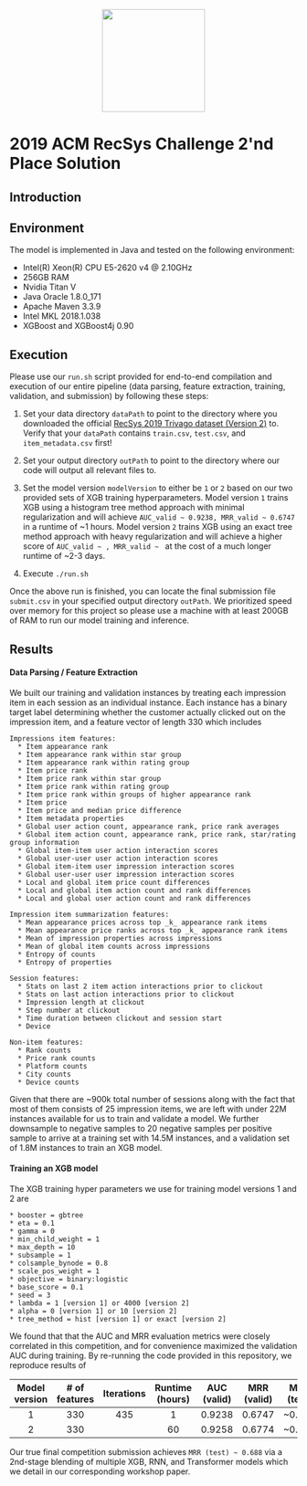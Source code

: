 <p align="center">
<a href="https://layer6.ai/"><img src="https://github.com/layer6ai-labs/DropoutNet/blob/master/logs/logobox.jpg" width="180"></a>
</p>

# 2019 ACM RecSys Challenge 2'nd Place Solution

## Introduction



## Environment

The model is implemented in Java and tested on the following environment:

* Intel(R) Xeon(R) CPU E5-2620 v4 @ 2.10GHz
* 256GB RAM
* Nvidia Titan V
* Java Oracle 1.8.0_171
* Apache Maven 3.3.9
* Intel MKL 2018.1.038
* XGBoost and XGBoost4j 0.90

## Execution

Please use our `run.sh` script provided for end-to-end compilation and execution of our entire pipeline (data parsing, feature extraction, training, validation, and submission) by following these steps:

1) Set your data directory `dataPath` to point to the directory where you downloaded the official [RecSys 2019 Trivago dataset (Version 2)](https://recsys.trivago.cloud/challenge/dataset/) to. Verify that your `dataPath` contains `train.csv`, `test.csv`, and `item_metadata.csv` first!

2) Set your output directory `outPath` to point to the directory where our code will output all relevant files to.

3) Set the model version `modelVersion` to either be `1` or `2` based on our two provided sets of XGB training hyperparameters. Model version `1` trains XGB using a histogram tree method approach with minimal regularization and will achieve `AUC_valid ~ 0.9238, MRR_valid ~ 0.6747` in a runtime of ~1 hours. Model version `2` trains XGB using an exact tree method approach with heavy regularization and will achieve a higher score of `AUC_valid ~ , MRR_valid ~ ` at the cost of a much longer runtime of ~2-3 days.

4) Execute `./run.sh`

Once the above run is finished, you can locate the final submission file `submit.csv` in your specified output directory `outPath`. We prioritized speed over memory for this project so please use a machine with at least 200GB of RAM to run our model training and inference.

## Results

#### Data Parsing / Feature Extraction

We built our training and validation instances by treating each impression item in each session as an individual instance.
Each instance has a binary target label determining whether the customer actually clicked out on the impression item, and a feature vector of length 330 which includes
```
Impressions item features:
  * Item appearance rank
  * Item appearance rank within star group
  * Item appearance rank within rating group
  * Item price rank
  * Item price rank within star group
  * Item price rank within rating group
  * Item price rank within groups of higher appearance rank
  * Item price
  * Item price and median price difference
  * Item metadata properties
  * Global user action count, appearance rank, price rank averages
  * Global item action count, appearance rank, price rank, star/rating group information
  * Global item-item user action interaction scores
  * Global user-user user action interaction scores
  * Global item-item user impression interaction scores
  * Global user-user user impression interaction scores
  * Local and global item price count differences
  * Local and global item action count and rank differences
  * Local and global user action count and rank differences
  
Impression item summarization features:
  * Mean appearance prices across top _k_ appearance rank items
  * Mean appearance price ranks across top _k_ appearance rank items
  * Mean of impression properties across impressions
  * Mean of global item counts across impressions
  * Entropy of counts
  * Entropy of properties
  
Session features: 
  * Stats on last 2 item action interactions prior to clickout
  * Stats on last action interactions prior to clickout
  * Impression length at clickout
  * Step number at clickout
  * Time duration between clickout and session start
  * Device
  
Non-item features:
  * Rank counts
  * Price rank counts
  * Platform counts
  * City counts
  * Device counts
```

Given that there are ~900k total number of sessions along with the fact that most of them consists of 25 impression items, we are left with under 22M instances available for us to train and validate a model.
We further downsample to negative samples to 20 negative samples per positive sample to arrive at a training set with 14.5M instances, and a validation set of 1.8M instances to train an XGB model.

#### Training an XGB model

The XGB training hyper parameters we use for training model versions 1 and 2 are
```
* booster = gbtree
* eta = 0.1
* gamma = 0
* min_child_weight = 1
* max_depth = 10
* subsample = 1
* colsample_bynode = 0.8
* scale_pos_weight = 1
* objective = binary:logistic
* base_score = 0.1
* seed = 3
* lambda = 1 [version 1] or 4000 [version 2]
* alpha = 0 [version 1] or 10 [version 2]
* tree_method = hist [version 1] or exact [version 2]
```

We found that that the AUC and MRR evaluation metrics were closely correlated in this competition, and for convenience maximized the validation AUC during training. By re-running the code provided in this repository, we reproduce results of


| Model version | # of features | Iterations | Runtime (hours) | AUC (valid) | MRR (valid) | MRR (test) |
|:---:|:---:|:---:|:---:|:---:|:---:|:---:|
| 1 | 330 | 435 | 1 | 0.9238 | 0.6747 | ~0.683 |
| 2 | 330 |   | 60 | 0.9258 | 0.6774 | ~0.685 |


Our true final competition submission achieves `MRR (test) ~ 0.688` via a 2nd-stage blending of multiple XGB, RNN, and Transformer models which we detail in our corresponding workshop paper.